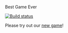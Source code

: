 Best Game Ever

[![Build status](https://ci.appveyor.com/api/projects/status/87mmhgu5d7sgp04s?svg=true)](https://ci.appveyor.com/project/rvshcherb/event)

Please try out our [new game](https://rvshcherb.github.io/event/)!